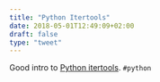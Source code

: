 ```yaml
---
title: "Python Itertools"
date: 2018-05-01T12:49:09+02:00
draft: false
type: "tweet"
---
```

Good intro to [Python itertools](https://www.blog.pythonlibrary.org/2016/04/20/python-201-an-intro-to-itertools/). `#python`
